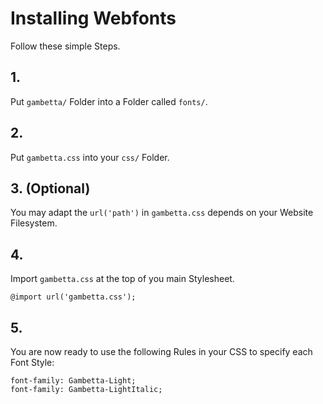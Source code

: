 # Installing Webfonts
Follow these simple Steps.

## 1.
Put `gambetta/` Folder into a Folder called `fonts/`.

## 2.
Put `gambetta.css` into your `css/` Folder.

## 3. (Optional)
You may adapt the `url('path')` in `gambetta.css` depends on your Website Filesystem.

## 4.
Import `gambetta.css` at the top of you main Stylesheet.

```
@import url('gambetta.css');
```

## 5.
You are now ready to use the following Rules in your CSS to specify each Font Style:
```
font-family: Gambetta-Light;
font-family: Gambetta-LightItalic;

```

